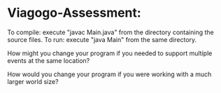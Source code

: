 # Viagogo-Assessment:

To compile: execute "javac Main.java" from the directory containing the source files.
To run: execute "java Main" from the same directory.
  
How might you change your program if you needed to support multiple events at the same location?

How would you change your program if you were working with a much larger world size? 
